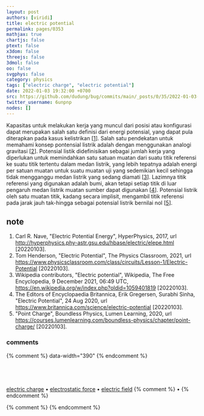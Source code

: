 ```yaml
---
layout: post
authors: [viridi]
title: electric potential
permalink: pages/0353
mathjax: true
chartjs: false
ptext: false
x3dom: false
threejs: false
3dmol: false
oo: false
svgphys: false
category: physics
tags: ["electric charge", "electric potential"]
date: 2022-01-03 19:32:00 +0700
src: https://github.com/dudung/bug/commits/main/_posts/0/35/2022-01-03-electric-potential.md
twitter_username: 6unpnp
nodes: []
---
```

Kapasitas untuk melakukan kerja yang muncul dari posisi atau konfigurasi dapat merupakan salah satu definisi dari energi potensial, yang dapat pula diterapkan pada kasus kelistrikan [[1](#r01)]. Salah satu pendekatan untuk memahami konsep pontensial listrik adalah dengan menggunakan analogi gravitasi [[2](#r02)]. Potensial listik didefinisikan sebagai jumlah kerja yang diperlukan untuk memindahkan satu satuan muatan dari suatu titik referensi ke suatu titik tertentu dalam medan listrik, yang lebih tepatnya adalah energi per satuan muatan untuk suatu muatan uji yang sedemikian kecil sehingga tidak mengganggu medan listrik yang sedang diamati [[3](#r03)]. Lazimnya titik referensi yang digunakan adalah bumi, akan tetapi setiap titik di luar pengaruh medan listrik muatan sumber dapat digunakan [[4](#r04)]. Potensial listrik oleh satu muatan titik, kadang secara implisit, mengambil titik referensi pada jarak jauh tak-hingga sebagai potensial listrik bernilai nol [[5](#r05)].


## note
1. <a name='r01'></a>Carl R. Nave, "Electric Potential Energy", HyperPhysics, 2017, url <http://hyperphysics.phy-astr.gsu.edu/hbase/electric/elepe.html> [20220103].
2. <a name='r02'></a>Tom Henderson, "Electric Potential", The Physics Classroom, 2021, url <https://www.physicsclassroom.com/class/circuits/Lesson-1/Electric-Potential> [20220103].
3. <a name='r03'></a>Wikipedia contributors, "Electric potential", Wikipedia, The Free Encyclopedia, 9 December 2021, 06:49 UTC, <https://en.wikipedia.org/w/index.php?oldid=1059401819> [20220103].
4. <a name='r04'></a>The Editors of Encyclopaedia Britannica, Erik Gregersen, Surabhi Sinha, "Electric Potential", 24 Aug 2020, url <https://www.britannica.com/science/electric-potential> [20220103].
5. <a name='r05'></a>"Point Charge", Boundless Physics, Lumen Learning, 2020, url <https://courses.lumenlearning.com/boundless-physics/chapter/point-charge/> [20220103].

### comments
{% comment %} data-width="390" {% endcomment %}


## &nbsp;
[electric charge](0280.html) &bull; [electrostatic force](0351.html) &bull; [electric field](0352.html)
{% comment %} []() &bull; []() {% endcomment %}


<ans>
</ans>


{% comment %}
{% endcomment %}
